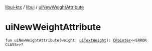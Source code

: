 [libui-ktx](../index.md) / [libui](index.md) / [uiNewWeightAttribute](./ui-new-weight-attribute.md)

# uiNewWeightAttribute

`fun uiNewWeightAttribute(weight: `[`uiTextWeight`](ui-text-weight.md)`): `[`CPointer`](../kotlinx.cinterop/-c-pointer/index.md)`<<ERROR CLASS>>?`
